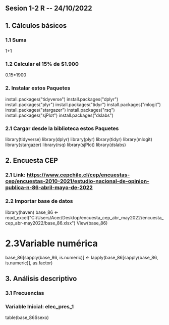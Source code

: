 ## Sesion 1-2 R -- 24/10/2022

## 1. Cálculos básicos

### 1.1 Suma
1+1

### 1.2 Calcular el 15% de $1.900
0.15*1900

### 2. Instalar estos Paquetes 
install.packages("tidyverse")
install.packages("dplyr")
install.packages("plyr")
install.packages("tidyr")
install.packages("mlogit")
install.packages("stargazer")
install.packages("rsq")
install.packages("sjPlot")
install.packages("dslabs")

### 2.1 Cargar desde la biblioteca estos Paquetes
library(tidyverse)
library(dplyr)
library(plyr)
library(tidyr)
library(mlogit)
library(stargazer)
library(rsq)
library(sjPlot)
library(dslabs)

## 2. Encuesta CEP
### 2.1 Link: https://www.cepchile.cl/cep/encuestas-cep/encuestas-2010-2021/estudio-nacional-de-opinion-publica-n-86-abril-mayo-de-2022

### 2.2 Importar base de datos
library(haven)
base_86 <- read_excel("C:/Users/Acer/Desktop/encuesta_cep_abr_may2022/encuesta_cep_abr-may2022/base_86.xlsx")
View(base_86)

# 2.3Variable numérica
base_86[sapply(base_86, is.numeric)] <- lapply(base_86[sapply(base_86, is.numeric)], as.factor)

## 3. Análisis descriptivo

### 3.1 Frecuencias

### Variable Inicial: elec_pres_1
table(base_86$sexo)
